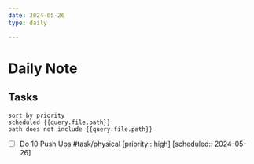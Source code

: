 ```yaml
---
date: 2024-05-26
type: daily

---
```

# Daily Note

## Tasks
```tasks
sort by priority
scheduled {{query.file.path}}
path does not include {{query.file.path}}
```
- [ ] Do 10 Push Ups #task/physical  [priority:: high]  [scheduled:: 2024-05-26]


